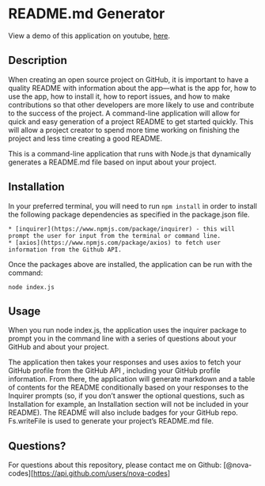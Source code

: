 
  # README.md Generator

  View a demo of this application on youtube, [here](https://youtu.be/DK6bFY-h6Ig). 

  ## Description
  When creating an open source project on GitHub, it is important to have a quality README with information about the app—what is the app for, how to use the app, how to install it, how to report issues, and how to make contributions so that other developers are more likely to use and contribute to the success of the project. A command-line application will allow for quick and easy generation of a project README to get started quickly. This will allow a project creator to spend more time working on finishing the project and less time creating a good README.

  This is a command-line application that runs with Node.js that dynamically generates a README.md file based on input about your project.

  ## Installation
  In your preferred terminal, you will need to run `npm install` in order to install the following package dependencies as specified in the package.json file.

    * [inquirer](https://www.npmjs.com/package/inquirer) - this will prompt the user for input from the terminal or command line.
    * [axios](https://www.npmjs.com/package/axios) to fetch user information from the Github API.

  Once the packages above are installed, the application can be run with the command:

  `node index.js`

  ## Usage
  When you run node index.js, the application uses the inquirer package to prompt you in the command line with a series of questions about your GitHub and about your project.

  The application then takes your responses and uses axios to fetch your GitHub profile from the GitHub API , including your GitHub profile information. From there, the application will generate markdown and a table of contents for the README conditionally based on your responses to the Inquirer prompts (so, if you don’t answer the optional questions, such as Installation for example, an Installation section will not be included in your README). The README will also include badges for your GitHub repo. Fs.writeFile is used to generate your project’s README.md file.

  ## Questions?
  For questions about this repository, please contact me on Github: [@nova-codes][https://api.github.com/users/nova-codes]

